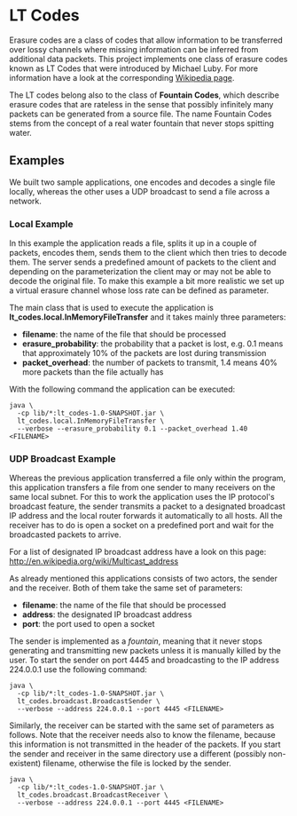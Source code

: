 LT Codes
====================

Erasure codes are a class of codes that allow information to be transferred
over lossy channels where missing information can be inferred from additional
data packets. This project implements one class of erasure codes known as LT
Codes that were introduced by Michael Luby. For more information have a look
at the corresponding [Wikipedia page](http://en.wikipedia.org/wiki/LT_codes).

The LT codes belong also to the class of **Fountain Codes**, which describe
erasure codes that are rateless in the sense that possibly infinitely many
packets can be generated from a source file. The name Fountain Codes stems
from the concept of a real water fountain that never stops spitting water.


Examples
--------------------

We built two sample applications, one encodes and decodes a single file
locally, whereas the other uses a UDP broadcast to send a file across
a network.


### Local Example

In this example the application reads a file, splits it up in a couple
of packets, encodes them, sends them to the client which then tries to
decode them. The server sends a predefined amount of packets to the client
and depending on the parameterization the client may or may not be able
to decode the original file.  To make this example a bit more realistic
we set up a virtual erasure channel whose loss rate can be defined as
parameter.

The main class that is used to execute the application is
**lt_codes.local.InMemoryFileTransfer** and it takes mainly three
parameters:

* **filename**: the name of the file that should be processed
* **erasure_probability**: the probability that a packet is lost, e.g. 0.1
  means that approximately 10% of the packets are lost during transmission
* **packet_overhead**: the number of packets to transmit, 1.4 means 40%
  more packets than the file actually has

With the following command the application can be executed:

```shell
java \
  -cp lib/*:lt_codes-1.0-SNAPSHOT.jar \
  lt_codes.local.InMemoryFileTransfer \
  --verbose --erasure_probability 0.1 --packet_overhead 1.40 <FILENAME>
```


### UDP Broadcast Example

Whereas the previous application transferred a file only within the program,
this application transfers a file from one sender to many receivers on the
same local subnet. For this to work the application uses the IP protocol's
broadcast feature, the sender transmits a packet to a designated broadcast
IP address and the local router forwards it automatically to all hosts. All
the receiver has to do is open a socket on a predefined port and wait for
the broadcasted packets to arrive.

For a list of designated IP broadcast address have a look on this page:
http://en.wikipedia.org/wiki/Multicast_address

As already mentioned this applications consists of two actors, the sender and
the receiver. Both of them take the same set of parameters:

* **filename**: the name of the file that should be processed
* **address**: the designated IP broadcast address
* **port**: the port used to open a socket

The sender is implemented as a *fountain*, meaning that it never stops
generating and transmitting new packets unless it is manually killed by
the user.  To start the sender on port 4445 and broadcasting to the IP
address 224.0.0.1 use the following command:

```shell
java \
  -cp lib/*:lt_codes-1.0-SNAPSHOT.jar \
  lt_codes.broadcast.BroadcastSender \
  --verbose --address 224.0.0.1 --port 4445 <FILENAME>
```

Similarly, the receiver can be started with the same set of parameters as
follows. Note that the receiver needs also to know the filename, because
this information is not transmitted in the header of the packets. If
you start the sender and receiver in the same directory use a different
(possibly non-existent) filename, otherwise the file is locked by the sender.

```shell
java \
  -cp lib/*:lt_codes-1.0-SNAPSHOT.jar \
  lt_codes.broadcast.BroadcastReceiver \
  --verbose --address 224.0.0.1 --port 4445 <FILENAME>
```
